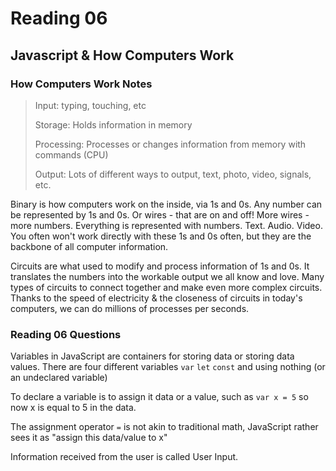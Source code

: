 # Reading 06

## Javascript & How Computers Work

### How Computers Work Notes

>Input: typing, touching, etc
>
>Storage: Holds information in memory
>
>Processing: Processes or changes information from memory with commands (CPU)
>
>Output: Lots of different ways to output, text, photo, video, signals, etc.

Binary is how computers work on the inside, via 1s and 0s. Any number can be represented by 1s and 0s. Or wires - that are on and off!  More wires - more numbers. Everything is represented with numbers. Text. Audio. Video. You often won't work directly with these 1s and 0s often, but they are the backbone of all computer information.

Circuits are what used to modify and process information of 1s and 0s. It translates the numbers into the workable output we all know and love. Many types of circuits to connect together and make even more complex circuits. Thanks to the speed of electricity & the closeness of circuits in today's computers, we can do millions of processes per seconds.

### Reading 06 Questions

Variables in JavaScript are containers for storing data or storing data values.
There are four different variables `var` `let` `const` and using nothing (or an undeclared variable)

To declare a variable is to assign it data or a value, such as `var x = 5` so now x is equal to 5 in the data.

The assignment operator `=` is not akin to traditional math, JavaScript rather sees it as "assign this data/value to x"

Information received from the user is called User Input.
